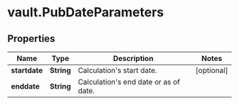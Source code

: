 # vault.PubDateParameters

## Properties

Name | Type | Description | Notes
------------ | ------------- | ------------- | -------------
**startdate** | **String** | Calculation&#39;s start date. | [optional] 
**enddate** | **String** | Calculation&#39;s end date or as of date. | 


